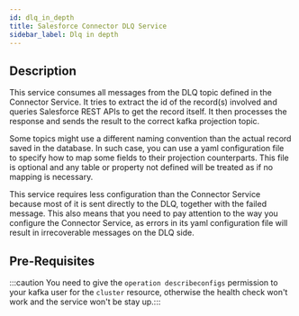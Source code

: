 ```yaml
---
id: dlq_in_depth
title: Salesforce Connector DLQ Service
sidebar_label: Dlq in depth
---
```


<!--
WARNING: this file was automatically generated by Mia-Platform Doc Aggregator.
DO NOT MODIFY IT BY HAND.
Instead, modify the source file and run the aggregator to regenerate this file.
-->

## Description

This service consumes all messages from the DLQ topic defined in the Connector Service. It tries to extract the id of
the record(s) involved and queries Salesforce REST APIs to get the record itself. It then processes the response and
sends the result to the correct kafka projection topic.

Some topics might use a different naming convention than the actual record saved in the database. In such case, you can
use a yaml configuration file to specify how to map some fields to their projection counterparts. This file is optional
and any table or property not defined will be treated as if no mapping is necessary.

This service requires less configuration than the Connector Service because most of it is sent directly to the DLQ,
together with the failed message.
This also means that you need to pay attention to the way you configure the Connector Service, as errors in its yaml
configuration file will result in irrecoverable messages on the DLQ side.

## Pre-Requisites

:::caution You need to give the `operation describeconfigs` permission to your kafka user for the `cluster`
resource, otherwise the health check won't work and the service won't be stay up.:::
